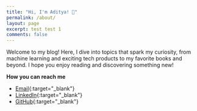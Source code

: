 ```yaml
---
title: "Hi, I'm Aditya! 👋"
permalink: /about/
layout: page
excerpt: test test 1
comments: false
---
```

Welcome to my blog! Here, I dive into topics that spark my curiosity, from machine learning and exciting tech products to my favorite books and beyond. I hope you enjoy reading and discovering something new!

**How you can reach me**

- [Email](mailto:reachme@adityakamath.com){:target="_blank"}
- [LinkedIn](https://www.linkedin.com/in/adityagkamath/){:target="_blank"} 
- [GitHub](https://github.com/adikamath){:target="_blank"} 
 